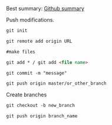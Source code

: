 Best summary: [Github summary](https://rogerdudler.github.io/git-guide/index.ko.html)

Push modifications.

```markdown
git init

git remote add origin URL

#make files

git add * / git add <file name>

git commit -m "message"

git push origin master/or_other_branch
```

Create branches

```markdown
git checkout -b new_branch

git push origin branch_name
```
